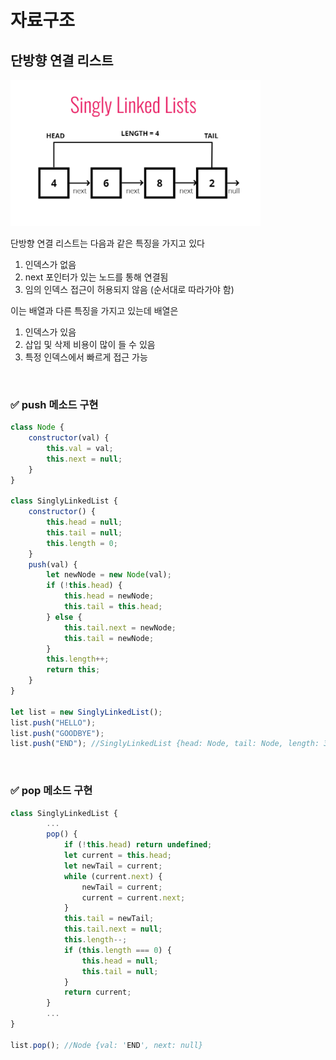 # 자료구조

## 단방향 연결 리스트

<img src="../../assets/JavaScript/singly_linked_lists.png" width="400">

단방향 연결 리스트는 다음과 같은 특징을 가지고 있다

1. 인덱스가 없음
2. next 포인터가 있는 노드를 통해 연결됨
3. 임의 인덱스 접근이 허용되지 않음 (순서대로 따라가야 함)

이는 배열과 다른 특징을 가지고 있는데 배열은

1. 인덱스가 있음
2. 삽입 및 삭제 비용이 많이 들 수 있음
3. 특정 인덱스에서 빠르게 접근 가능

<br>

### ✅ push 메소드 구현

```jsx
class Node {
    constructor(val) {
        this.val = val;
        this.next = null;
    }
}

class SinglyLinkedList {
    constructor() {
        this.head = null;
        this.tail = null;
        this.length = 0;
    }
    push(val) {
        let newNode = new Node(val);
        if (!this.head) {
            this.head = newNode;
            this.tail = this.head;
        } else {
            this.tail.next = newNode;
            this.tail = newNode;
        }
        this.length++;
        return this;
    }
}

let list = new SinglyLinkedList();
list.push("HELLO");
list.push("GOODBYE");
list.push("END"); //SinglyLinkedList {head: Node, tail: Node, length: 3}
```

<br>

### ✅ pop 메소드 구현

```jsx
class SinglyLinkedList {
		...
		pop() {
		    if (!this.head) return undefined;
		    let current = this.head;
		    let newTail = current;
		    while (current.next) {
		        newTail = current;
		        current = current.next;
		    }
		    this.tail = newTail;
		    this.tail.next = null;
		    this.length--;
		    if (this.length === 0) {
		        this.head = null;
		        this.tail = null;
		    }
		    return current;
		}
		...
}

list.pop(); //Node {val: 'END', next: null}
```